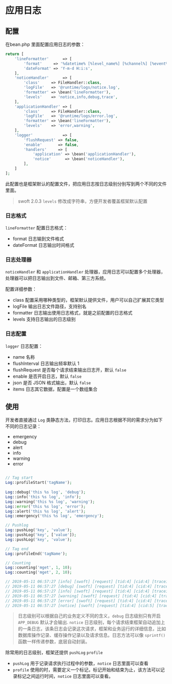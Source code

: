 # 应用日志

## 配置

在bean.php 里面配置应用日志的参数：

```php
return [
    'lineFormatter'      => [
        'format'     => '%datetime% [%level_name%] [%channel%] [%event%] [tid:%tid%] [cid:%cid%] [traceid:%traceid%] [spanid:%spanid%] [parentid:%parentid%] %messages%',
        'dateFormat' => 'Y-m-d H:i:s',
    ],
    'noticeHandler'      => [
        'class'     => FileHandler::class,
        'logFile'   => '@runtime/logs/notice.log',
        'formatter' => \bean('lineFormatter'),
        'levels'    => 'notice,info,debug,trace',
    ],
    'applicationHandler' => [
        'class'     => FileHandler::class,
        'logFile'   => '@runtime/logs/error.log',
        'formatter' => \bean('lineFormatter'),
        'levels'    => 'error,warning',
    ],
    'logger'             => [
        'flushRequest' => false,
        'enable'       => false,
        'handlers'     => [
            'application' => \bean('applicationHandler'),
            'notice'      => \bean('noticeHandler'),
        ],
    ]
];
```

此配置也是框架默认的配置文件，把应用日志按日志级别分别写到两个不同的文件里面。

> swoft 2.0.3 `levels` 修改成字符串，方便开发者覆盖框架默认配置

### 日志格式

`lineFormatter` 配置日志格式：

- format 日志输到文件格式
- dateFormat 日志输出时间格式

### 日志处理器

`noticeHandler` 和 `applicationHandler` 处理器，应用日志可以配置多个处理器，处理器可以把日志输出到文件、邮箱、第三方系统。

配置详细参数：

- class 配置采用哪种类型的，框架默认提供文件，用户可以自己扩展其它类型
- logFile 输出日志文件路径，支持别名
- formatter 日志输出使用日志格式，就是之前配置的日志格式
- levels 支持日志输出的日志级别

### 日志配置

`logger` 日志配置：

- name 名称
- flushInterval 日志输出频率默认 1
- flushRequest 是否每个请求结束输出日志开，默认 `false`
- enable 是否开启日志，默认 `false`
- json 是否 JSON 格式输出，默认 `false`
- items 日志其它数据，配置是一个数组集合

## 使用

开发者直接通过 `Log` 类静态方法，打印日志。应用日志根据不同的需求分为如下不同的日志记录：

- emergency
- debug
- alert
- info
- warning
- error

```php

// Tag start
Log::profileStart('tagName');
        
Log::debug('this %s log', 'debug');
Log::info('this %s log', 'info');
Log::warning('this %s log', 'warning');
Log::error('this %s log', 'error');
Log::alert('this %s log', 'alert');
Log::emergency('this %s log', 'emergency');

// Pushlog
Log::pushLog('key', 'value');
Log::pushLog('key', ['value']);
Log::pushLog('key', 'value');

// Tag end
Log::profileEnd('tagName');

// Counting
Log::counting('mget', 1, 10);
Log::counting('mget', 2, 10);

// 2019-05-11 06:57:27 [info] [swoft] [request] [tid:4] [cid:4] [traceid:] [spanid:] [parentid:] trace[LogController.php:29,App\Http\Controller\LogController->test] info message
// 2019-05-11 06:57:27 [debug] [swoft] [request] [tid:4] [cid:4] [traceid:] [spanid:] [parentid:] trace[LogController.php:35,App\Http\Controller\LogController->test] this debug log
// 2019-05-11 06:57:27 [info] [swoft] [request] [tid:4] [cid:4] [traceid:] [spanid:] [parentid:] trace[LogController.php:36,App\Http\Controller\LogController->test] this info log
// 2019-05-11 06:57:27 [warning] [swoft] [request] [tid:4] [cid:4] [traceid:] [spanid:] [parentid:] trace[LogController.php:37,App\Http\Controller\LogController->test] this warning log
// 2019-05-11 06:57:27 [error] [swoft] [request] [tid:4] [cid:4] [traceid:] [spanid:] [parentid:] trace[LogController.php:38,App\Http\Controller\LogController->test] this error log
// 2019-05-11 06:57:27 [notice] [swoft] [request] [tid:4] [cid:5] [traceid:] [spanid:] [parentid:] [8.52(ms)] [27(MB)] [/log/test] [key=value key=["value"] key=value] profile[tagName=5.02(ms)/2] counting[mget=3/20]
```

> 日志级别可以根据自己的业务定义不同的含义，`debug` 日志级别只有开启 `APP_DEBUG` 默认才会输出. `notice` 日志级别，每个请求结束框架自动追加上的一条日志，该条日志会记录这次请求，框架和业务运行的详细信息，比如数据库操作记录、缓存操作记录以及请求信息。日志方法可以像 `sprintf()` 函数一样传递参数，底层自动封装。

除常用的日志级别，框架还提供 `pushLog` `profile`

- `pushLog` 用于记录请求执行过程中的参数，`notice` 日志里面可以查看
- `profile` 使用的时，需要定义一个标记，标记开始和结束为止，该方法可以记录标记之间运行时间，`notice` 日志里面可以查看。
